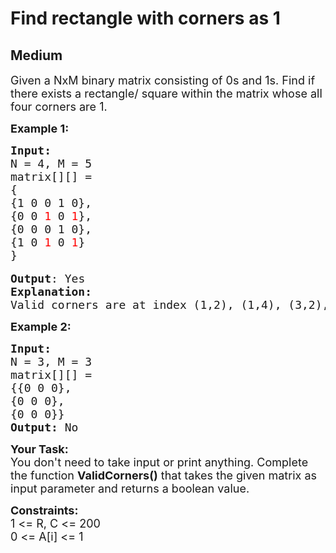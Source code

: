 # Find rectangle with corners as 1
## Medium 
<div class="problem-statement">
                <p></p><p><span style="font-size:18px">Given a&nbsp;NxM binary matrix consisting of 0s and 1s. Find if there exists a rectangle/ square within the matrix whose all four corners are 1.&nbsp;</span></p>

<p><strong><span style="font-size:18px">Example 1:</span></strong></p>

<pre><span style="font-size:18px"><strong>Input:</strong>
N = 4, M = 5
matrix[][] = 
{
{1 0 0 1 0},
{0 0 <span style="color: rgb(255, 0, 0); --darkreader-inline-color:#e61717;" data-darkreader-inline-color="">1</span> 0 <span style="color: rgb(255, 0, 0); --darkreader-inline-color:#e61717;" data-darkreader-inline-color="">1</span>},
{0 0 0 1 0}, 
{1 0 <span style="color: rgb(255, 0, 0); --darkreader-inline-color:#e61717;" data-darkreader-inline-color="">1</span> 0 <span style="color: rgb(255, 0, 0); --darkreader-inline-color:#e61717;" data-darkreader-inline-color="">1</span>}
} </span>

<span style="font-size:18px"><strong>Output</strong>: Yes
<strong>Explanation:</strong>
Valid corners are at index (1,2), (1,4), (3,2), (3,4) </span></pre>

<p><strong><span style="font-size:18px">Example 2:</span></strong></p>

<pre><span style="font-size:18px"><strong>Input:</strong>
N = 3, M = 3
matrix[][] = 
{{0 0 0},
{0 0 0},
{0 0 0}}
<strong>Output:</strong> No</span></pre>

<p><span style="font-size:18px"><strong>Your Task:</strong><br>
You don't need to take input or print anything. Complete the function <strong>ValidCorners()</strong>&nbsp;that takes the given matrix as input parameter and returns a boolean value.</span></p>

<p><span style="font-size:18px"><strong>Constraints:</strong><br>
1 &lt;= R, C &lt;= 200<br>
0 &lt;= A[i] &lt;= 1</span></p>
 <p></p>
            </div>